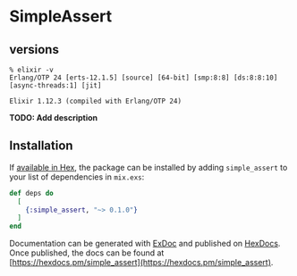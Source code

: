# SimpleAssert

## versions

```
% elixir -v
Erlang/OTP 24 [erts-12.1.5] [source] [64-bit] [smp:8:8] [ds:8:8:10] [async-threads:1] [jit]

Elixir 1.12.3 (compiled with Erlang/OTP 24)
```

**TODO: Add description**

## Installation

If [available in Hex](https://hex.pm/docs/publish), the package can be installed
by adding `simple_assert` to your list of dependencies in `mix.exs`:

```elixir
def deps do
  [
    {:simple_assert, "~> 0.1.0"}
  ]
end
```

Documentation can be generated with [ExDoc](https://github.com/elixir-lang/ex_doc)
and published on [HexDocs](https://hexdocs.pm). Once published, the docs can
be found at [https://hexdocs.pm/simple_assert](https://hexdocs.pm/simple_assert).
